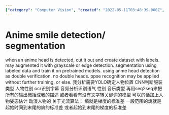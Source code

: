 ```yaml
---
{"category": "Computer Vision", "created": "2022-05-11T03:48:39.000Z", "date": "2022-05-11 03:48:39", "description": "The article discusses a method for detecting and segregating anime heads through processes such as object detection, segmentation, and their potential use in facial recognition. Additionally, it explores the possibility of analyzing character attributes including position, clothing type, gender, and subtitle recognition.", "modified": "2022-08-18T12:02:59.407Z", "tags": ["anime", "face landmark", "facial", "facial expression detection", "image segmentation", "pyjom", "smile"], "title": "Anime smile detection_ segmentation"}
---
```

# Anime smile detection/ segmentation
when an anime head is detected, cut it out and create dataset with labels. may augmented it with grayscale or edge detection.
segmentation using labeled data and train it on pretrained models. using anme head detection as double verification. no double heads.
ppse recognition may be applied without further training, or else.
我分析需要YOLO确定人物位置 CNN判断服装类型 人物性别 ocr识别字幕 音频分析识别语气 性别 音乐类型 再用seq2seq来把所有的输出概括成我的描述
或者看看有没有文字转关键词的模型
可以的话加上人物姿态估计 动漫人物的
关于光流算法：
熵就是梯度的标准差
一段范围的熵就是起始时间到末尾的熵的标准差
或者起始到末尾的梯度的标准差